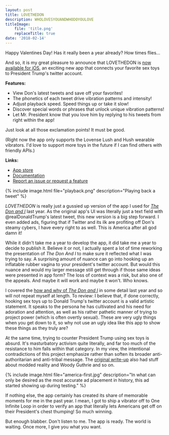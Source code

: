 ```yaml
---
layout: post
title: LOVETHEDON
description: WHOLOVESYOUANDWHODOYOULOVE
titleImage:
    file: 'title.png'
    replaceTitle: true
date: '2018-02-14'
---
```


Happy Valentines Day! Has it really been a year already? How times flies...

And so, it is my great pleasure to announce that LOVETHEDON is [now available for iOS][appstore], an exciting new app that connects your favorite sex toys to President Trump's twitter account.

**Features:**

* View Don's latest tweets and save off your favorites!
* The phonetics of each tweet drive vibration patterns and intensity!
* Adjust playback speed. Speed things up or take it slow!
* Discover special words or phrases that unlock unique vibration patterns!
* Let Mr. President know that you love him by replying to his tweets from right within the app!

Just look at all those exclamation points! It must be good. 

(Right now the app only supports the Lovense Lush and Hush wearable vibrators. I'd love to support more toys in the future if I can find others with friendly APIs.)

**Links:**

- [App store][appstore]
- [Documentation][docs]
- [Report an issue or request a feature][issues]

{% include image.html file="playback.png" description="Playing back a tweet" %}

*LOVETHEDON* is really just a gussied up version of the app I used for [*The Don and I*][donandi] last year. As the original app's UI was literally just a text field with @realDonaldTrump's latest tweet, this new version is a big step forward. I even added ads, figuring that if Twitter and its ilk are profiting off Don's steamy cybers, I have every right to as well. This is America after all god damn it!

While it didn't take me a year to develop the app, it did take me a year to decide to publish it. Believe it or not, I actually spent a lot of time reworking the presentation of *The Don And I* to make sure it reflected what I was trying to say. A surprising amount of nuance can go into hooking up an inflatable rubber vagina to your president's twitter account. But would this nuance and would my larger message still get through if those same ideas were presented in app form? The loss of context was a risk, but also one of the appeals. And maybe it will work and maybe it won't. Who knows.

I covered the [how and why of *The Don and I*][howwhy] in some detail last year and so will not repeat myself at length. To review: I believe that, if done correctly, hooking sex toys up to Donald Trump's twitter account is a valid artistic statement. It speaks to the persona he has cultivated and his need for adoration and attention, as well as his rather pathetic manner of trying to project power (which is often overtly sexual). These are very ugly things when you get down to it, so why not use an ugly idea like this app to show these things as they truly are?

At the same time, trying to counter President Trump using sex toys is absurd. It's masturbatory activism quite literally, and far too much of the resistance to him falls within that category. In my view, the intentional contradictions of this project emphasize rather than soften its broader anti-authoritarian and anti-tribal message. The [original write-up][howwhy] also had stuff about modded reality and Woody Guthrie and so on.

{% include image.html file="america-first.jpg" description="In what can only be desired as the most accurate ad placement in history, this ad started showing up during testing." %}

If nothing else, the app certainly has created its share of memorable moments for me in the past year. I mean, I got to ship a vibrator off to One Infinite Loop in order to verify an app that literally lets Americans get off on their President's chest thumping! So much winning.

But enough blabber. Don't listen to me. The app is ready. The world is waiting. Once more, I give you what you want.

[donandi]: /the-don-and-i
[howwhy]: /a-how-and-why-of-the-don-and-i
[appstore]: https://itunes.apple.com/us/app/lovethedon/id1328805396
[docs]: https://github.com/mattbierner/LOVETHEDON
[issues]: https://github.com/mattbierner/LOVETHEDON/issues